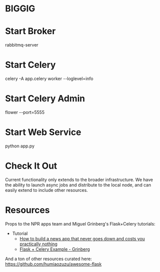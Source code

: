 # BIGGIG 

# Start Broker 
rabbitmq-server

# Start Celery
celery -A app.celery worker --loglevel=info

# Start Celery Admin 
flower --port=5555  

# Start Web Service 
python app.py 

# Check It Out 

Current functionality only extends to the broader infrastructure. We have the ability to launch async jobs and distribute to the local node, and can easily extend to include other resources. 


# Resources
Props to the NPR apps team and Miguel Grinberg's Flask+Celery tutorials:  
  - Tutorial
    - [How to build a news app that never goes down and costs you practically nothing](http://blog.apps.npr.org/2013/02/14/app-template-redux.html)
    - [Flask + Celery Example - Grinberg ](blog.miguelgrinberg.com/post/using-celery-with-flask)


And a ton of other resources curated here: 
https://github.com/humiaozuzu/awesome-flask
